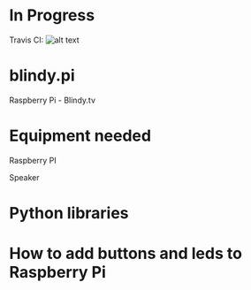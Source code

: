 # In Progress
Travis CI: ![alt text](https://travis-ci.org/catchcoder/blindy.pi.svg?branch=master "Travis CI")


# blindy.pi
Raspberry Pi - Blindy.tv

# Equipment needed
Raspberry PI

Speaker

# Python libraries

# How to add buttons and leds to Raspberry Pi
